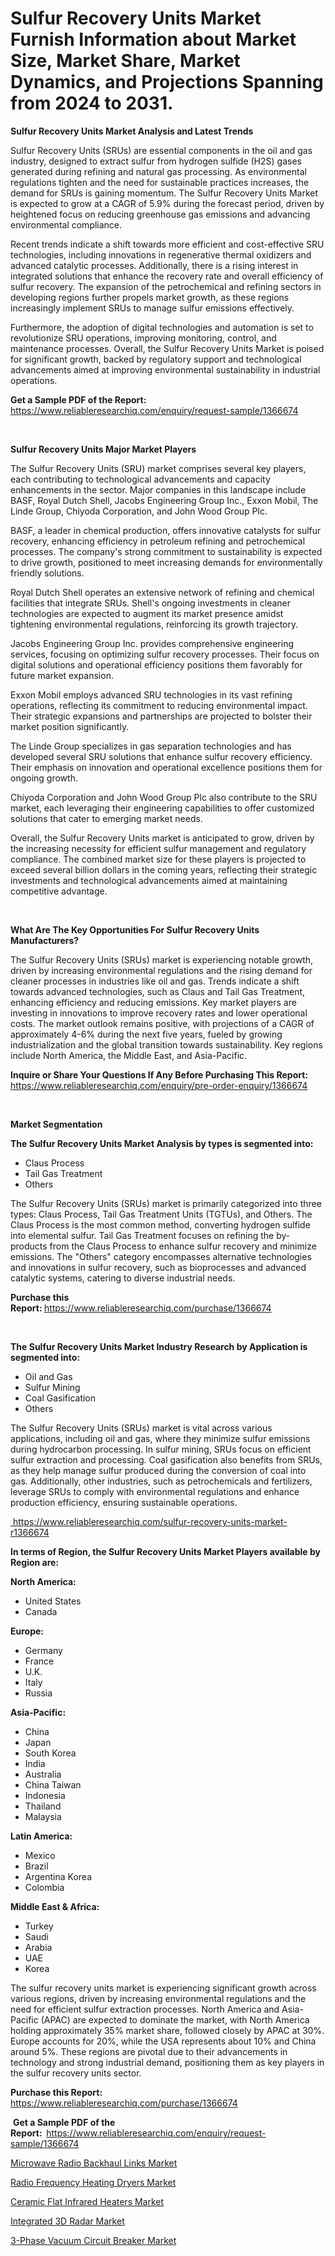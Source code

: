 <p><h1>Sulfur Recovery Units Market Furnish Information about Market Size, Market Share, Market Dynamics, and Projections Spanning from 2024 to 2031.</h1></p><p><strong>Sulfur Recovery Units Market Analysis and Latest Trends</strong></p>
<p><p>Sulfur Recovery Units (SRUs) are essential components in the oil and gas industry, designed to extract sulfur from hydrogen sulfide (H2S) gases generated during refining and natural gas processing. As environmental regulations tighten and the need for sustainable practices increases, the demand for SRUs is gaining momentum. The Sulfur Recovery Units Market is expected to grow at a CAGR of 5.9% during the forecast period, driven by heightened focus on reducing greenhouse gas emissions and advancing environmental compliance.</p><p>Recent trends indicate a shift towards more efficient and cost-effective SRU technologies, including innovations in regenerative thermal oxidizers and advanced catalytic processes. Additionally, there is a rising interest in integrated solutions that enhance the recovery rate and overall efficiency of sulfur recovery. The expansion of the petrochemical and refining sectors in developing regions further propels market growth, as these regions increasingly implement SRUs to manage sulfur emissions effectively.</p><p>Furthermore, the adoption of digital technologies and automation is set to revolutionize SRU operations, improving monitoring, control, and maintenance processes. Overall, the Sulfur Recovery Units Market is poised for significant growth, backed by regulatory support and technological advancements aimed at improving environmental sustainability in industrial operations.</p></p>
<p><strong>Get a Sample PDF of the Report:&nbsp;</strong> <a href="https://www.reliableresearchiq.com/enquiry/request-sample/1366674?utm_campaign=1132&utm_medium=2&utm_source=Github&utm_content=ia&utm_term=11102024&utm_id=sulfur-recovery-units">https://www.reliableresearchiq.com/enquiry/request-sample/1366674</a></p>
<p>&nbsp;</p>
<p><strong>Sulfur Recovery Units Major Market Players</strong></p>
<p><p>The Sulfur Recovery Units (SRU) market comprises several key players, each contributing to technological advancements and capacity enhancements in the sector. Major companies in this landscape include BASF, Royal Dutch Shell, Jacobs Engineering Group Inc., Exxon Mobil, The Linde Group, Chiyoda Corporation, and John Wood Group Plc.</p><p>BASF, a leader in chemical production, offers innovative catalysts for sulfur recovery, enhancing efficiency in petroleum refining and petrochemical processes. The company's strong commitment to sustainability is expected to drive growth, positioned to meet increasing demands for environmentally friendly solutions.</p><p>Royal Dutch Shell operates an extensive network of refining and chemical facilities that integrate SRUs. Shell's ongoing investments in cleaner technologies are expected to augment its market presence amidst tightening environmental regulations, reinforcing its growth trajectory.</p><p>Jacobs Engineering Group Inc. provides comprehensive engineering services, focusing on optimizing sulfur recovery processes. Their focus on digital solutions and operational efficiency positions them favorably for future market expansion.</p><p>Exxon Mobil employs advanced SRU technologies in its vast refining operations, reflecting its commitment to reducing environmental impact. Their strategic expansions and partnerships are projected to bolster their market position significantly.</p><p>The Linde Group specializes in gas separation technologies and has developed several SRU solutions that enhance sulfur recovery efficiency. Their emphasis on innovation and operational excellence positions them for ongoing growth.</p><p>Chiyoda Corporation and John Wood Group Plc also contribute to the SRU market, each leveraging their engineering capabilities to offer customized solutions that cater to emerging market needs.</p><p>Overall, the Sulfur Recovery Units market is anticipated to grow, driven by the increasing necessity for efficient sulfur management and regulatory compliance. The combined market size for these players is projected to exceed several billion dollars in the coming years, reflecting their strategic investments and technological advancements aimed at maintaining competitive advantage.</p></p>
<p>&nbsp;</p>
<p><strong>What Are The Key Opportunities For Sulfur Recovery Units Manufacturers?</strong></p>
<p><p>The Sulfur Recovery Units (SRUs) market is experiencing notable growth, driven by increasing environmental regulations and the rising demand for cleaner processes in industries like oil and gas. Trends indicate a shift towards advanced technologies, such as Claus and Tail Gas Treatment, enhancing efficiency and reducing emissions. Key market players are investing in innovations to improve recovery rates and lower operational costs. The market outlook remains positive, with projections of a CAGR of approximately 4-6% during the next five years, fueled by growing industrialization and the global transition towards sustainability. Key regions include North America, the Middle East, and Asia-Pacific.</p></p>
<p><strong>Inquire or Share Your Questions If Any Before Purchasing This Report:</strong> <a href="https://www.reliableresearchiq.com/enquiry/pre-order-enquiry/1366674?utm_campaign=1132&utm_medium=2&utm_source=Github&utm_content=ia&utm_term=11102024&utm_id=sulfur-recovery-units">https://www.reliableresearchiq.com/enquiry/pre-order-enquiry/1366674</a></p>
<p>&nbsp;</p>
<p><strong>Market Segmentation</strong></p>
<p><strong>The Sulfur Recovery Units Market Analysis by types is segmented into:</strong></p>
<p><ul><li>Claus Process</li><li>Tail Gas Treatment</li><li>Others</li></ul></p>
<p><p>The Sulfur Recovery Units (SRUs) market is primarily categorized into three types: Claus Process, Tail Gas Treatment Units (TGTUs), and Others. The Claus Process is the most common method, converting hydrogen sulfide into elemental sulfur. Tail Gas Treatment focuses on refining the by-products from the Claus Process to enhance sulfur recovery and minimize emissions. The "Others" category encompasses alternative technologies and innovations in sulfur recovery, such as bioprocesses and advanced catalytic systems, catering to diverse industrial needs.</p></p>
<p><strong>Purchase this Report:&nbsp;</strong><a href="https://www.reliableresearchiq.com/purchase/1366674?utm_campaign=1132&utm_medium=2&utm_source=Github&utm_content=ia&utm_term=11102024&utm_id=sulfur-recovery-units">https://www.reliableresearchiq.com/purchase/1366674</a></p>
<p>&nbsp;</p>
<p><strong>The Sulfur Recovery Units Market Industry Research by Application is segmented into:</strong></p>
<p><ul><li>Oil and Gas</li><li>Sulfur Mining</li><li>Coal Gasification</li><li>Others</li></ul></p>
<p><p>The Sulfur Recovery Units (SRUs) market is vital across various applications, including oil and gas, where they minimize sulfur emissions during hydrocarbon processing. In sulfur mining, SRUs focus on efficient sulfur extraction and processing. Coal gasification also benefits from SRUs, as they help manage sulfur produced during the conversion of coal into gas. Additionally, other industries, such as petrochemicals and fertilizers, leverage SRUs to comply with environmental regulations and enhance production efficiency, ensuring sustainable operations.</p></p>
<p><a href="https://www.reliableresearchiq.com/sulfur-recovery-units-market-r1366674?utm_campaign=1132&utm_medium=2&utm_source=Github&utm_content=ia&utm_term=11102024&utm_id=sulfur-recovery-units">&nbsp;https://www.reliableresearchiq.com/sulfur-recovery-units-market-r1366674</a></p>
<p><strong>In terms of Region, the Sulfur Recovery Units Market Players available by Region are:</strong></p>
<p>
    <p> <strong> North America: </strong>
        <ul>
            <li>United States</li>
            <li>Canada</li>
        </ul>
        </p> 
    <p> <strong> Europe: </strong>
        <ul>
            <li>Germany</li>
            <li>France</li>
            <li>U.K.</li>
            <li>Italy</li>
            <li>Russia</li>
        </ul>
        </p> 
    <p> <strong> Asia-Pacific: </strong>
        <ul>
            <li>China</li>
            <li>Japan</li>
            <li>South Korea</li>
            <li>India</li>
            <li>Australia</li>
            <li>China Taiwan</li>
            <li>Indonesia</li>
            <li>Thailand</li>
            <li>Malaysia</li>
        </ul>
        </p> 
    <p> <strong> Latin America: </strong>
        <ul>
            <li>Mexico</li>
            <li>Brazil</li>
            <li>Argentina Korea</li>
            <li>Colombia</li>
        </ul>
        </p> 
    <p> <strong> Middle East & Africa: </strong>
        <ul>
            <li>Turkey</li>
            <li>Saudi</li>
            <li>Arabia</li>
            <li>UAE</li>
            <li>Korea</li>
        </ul>
    </p>
    </p>
<p><p>The sulfur recovery units market is experiencing significant growth across various regions, driven by increasing environmental regulations and the need for efficient sulfur extraction processes. North America and Asia-Pacific (APAC) are expected to dominate the market, with North America holding approximately 35% market share, followed closely by APAC at 30%. Europe accounts for 20%, while the USA represents about 10% and China around 5%. These regions are pivotal due to their advancements in technology and strong industrial demand, positioning them as key players in the sulfur recovery units sector.</p></p>
<p><strong>Purchase this Report: </strong><a href="https://www.reliableresearchiq.com/purchase/1366674?utm_campaign=1132&utm_medium=2&utm_source=Github&utm_content=ia&utm_term=11102024&utm_id=sulfur-recovery-units">https://www.reliableresearchiq.com/purchase/1366674</a></p>
<p>&nbsp;<strong>Get a Sample PDF of the Report:&nbsp;&nbsp;</strong><a href="https://www.reliableresearchiq.com/enquiry/request-sample/1366674?utm_campaign=1132&utm_medium=2&utm_source=Github&utm_content=ia&utm_term=11102024&utm_id=sulfur-recovery-units">https://www.reliableresearchiq.com/enquiry/request-sample/1366674</a></p>
<p><strong></strong></p>
<p><p><a href="https://issuu.com/reportprime-2/docs/microwave-radio-backhaul-links-mark_2325dd7fd70d56?utm_campaign=1132&utm_medium=2&utm_source=Github&utm_content=ia&utm_term=11102024&utm_id=sulfur-recovery-units">Microwave Radio Backhaul Links Market</a></p><p><a href="https://www.linkedin.com/pulse/global-radio-frequency-heating-dryers-market-product-type-application-ct7ne?utm_campaign=1132&utm_medium=2&utm_source=Github&utm_content=ia&utm_term=11102024&utm_id=sulfur-recovery-units">Radio Frequency Heating Dryers Market</a></p><p><a href="https://www.linkedin.com/pulse/ceramic-flat-infrared-heaters-market-outlook-forecast-from-2024-wajae?utm_campaign=1132&utm_medium=2&utm_source=Github&utm_content=ia&utm_term=11102024&utm_id=sulfur-recovery-units">Ceramic Flat Infrared Heaters Market</a></p><p><a href="https://issuu.com/reportprime-2/docs/integrated-3d-radar-market-size-203_fcdf375f4a1b7a?utm_campaign=1132&utm_medium=2&utm_source=Github&utm_content=ia&utm_term=11102024&utm_id=sulfur-recovery-units">Integrated 3D Radar Market</a></p><p><a href="https://www.linkedin.com/pulse/3-phase-vacuum-circuit-breaker-market-ecosystem-competitive-landscape-cjcqc?utm_campaign=1132&utm_medium=2&utm_source=Github&utm_content=ia&utm_term=11102024&utm_id=sulfur-recovery-units">3-Phase Vacuum Circuit Breaker Market</a></p></p>